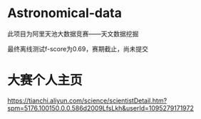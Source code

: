 # Astronomical-data

此项目为阿里天池大数据竞赛——天文数据挖掘

最终离线测试f-score为0.69，赛期截止，尚未提交

# 大赛个人主页

https://tianchi.aliyun.com/science/scientistDetail.htm?spm=5176.100150.0.0.586d2009LfsLkh&userId=1095279171972
